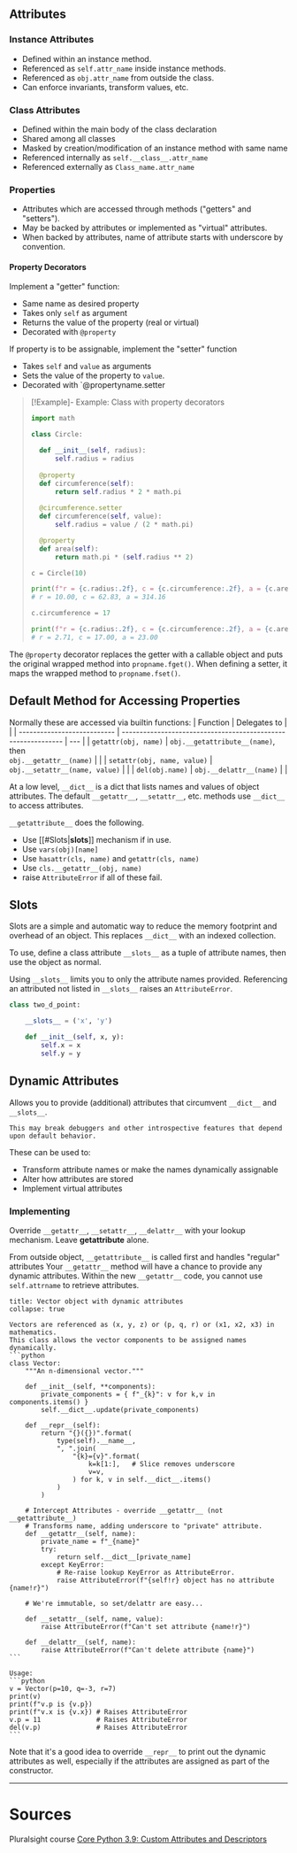 
```toc
```

## Attributes

### Instance Attributes
- Defined within an instance method.
- Referenced as `self.attr_name` inside instance methods.
- Referenced as `obj.attr_name` from outside the class.
- Can enforce invariants, transform values, etc.

### Class Attributes
- Defined within the main body of the class declaration
- Shared among all classes
- Masked by creation/modification of an instance method with same name
- Referenced internally as `self.__class__.attr_name`
- Referenced externally as `Class_name.attr_name`

### Properties
- Attributes which are accessed through methods ("getters" and "setters").
- May be backed by attributes or implemented as "virtual" attributes.
- When backed by attributes, name of attribute starts with underscore by convention.

#### Property Decorators

Implement a "getter" function:
- Same name as desired property
- Takes only `self` as argument
- Returns the value of the property (real or virtual)
- Decorated with `@property`

If property is to be assignable, implement the "setter" function
- Takes `self` and `value` as arguments
- Sets the value of the property to `value`.
- Decorated with `@propertyname.setter

> [!Example]- Example: Class with property decorators
> 
> ```python
> import math
> 
> class Circle:
> 
> 	def __init__(self, radius):
> 		self.radius = radius
> 	
> 	@property
> 	def circumference(self):
> 		return self.radius * 2 * math.pi
> 	
> 	@circumference.setter
> 	def circumference(self, value):
> 		self.radius = value / (2 * math.pi)
> 
> 	@property
> 	def area(self):
> 		return math.pi * (self.radius ** 2)
> 
> c = Circle(10)
> 
> print(f"r = {c.radius:.2f}, c = {c.circumference:.2f}, a = {c.area:.2f}")
> # r = 10.00, c = 62.83, a = 314.16
> 
> c.circumference = 17
> 
> print(f"r = {c.radius:.2f}, c = {c.circumference:.2f}, a = {c.area:.2f}")
> # r = 2.71, c = 17.00, a = 23.00
> ```

The `@property` decorator replaces the getter with a callable object and puts the original wrapped method into `propname.fget()`. When defining a setter, it maps the wrapped method to `propname.fset()`.


## Default Method for Accessing Properties

Normally these are accessed via builtin functions:
| Function                    | Delegates to                                                  |     |
| --------------------------- | ------------------------------------------------------------- | --- |
| `getattr(obj, name)`        | `obj.__getattribute__(name)`, then<br>`obj.__getattr__(name)` |     |
| `setattr(obj, name, value)` | `obj.__setattr__(name, value)`                                |     |
| `del(obj.name)`             | `obj.__delattr__(name)`                                                              |     |

At a low level, `__dict__` is a dict that lists names and values of object attributes. The default `__getattr__`, `__setattr__`, etc. methods use `__dict__` to access attributes.

`__getattribute__` does the following.
- Use [[#Slots|__slots__]] mechanism if in use.
- Use `vars(obj)[name]`
- Use `hasattr(cls, name)` and `getattr(cls, name)`
- Use `cls.__getattr__(obj, name)`
- raise `AttributeError` if all of these fail.

## Slots
Slots are a simple and automatic way to reduce the memory footprint and overhead of an object. This replaces `__dict__` with an indexed collection.

To use, define a class attribute `__slots__` as a tuple of attribute names, then use the object as normal.

Using `__slots__` limits you to only the attribute names provided. Referencing an attributed not listed in `__slots__` raises an `AttributeError`.

```python
class two_d_point:

	__slots__ = ('x', 'y')

	def __init__(self, x, y):
		self.x = x
		self.y = y
```


## Dynamic Attributes

Allows you to provide (additional) attributes that circumvent `__dict__` and `__slots__`.

```ad-warning
This may break debuggers and other introspective features that depend upon default behavior.
```

These can be used to:
- Transform attribute names or make the names dynamically assignable
- Alter how attributes are stored
- Implement virtual attributes

### Implementing
Override `__getattr__`, `__setattr__`, `__delattr__` with your lookup mechanism.
Leave __getattribute__ alone.

From outside object, `__getattribute__` is called first and handles "regular" attributes
Your `__getattr__` method will have a chance to provide any dynamic attributes.
Within the new `__getattr__` code, you cannot use `self.attrname` to retrieve attributes.

````ad-example
title: Vector object with dynamic attributes
collapse: true

Vectors are referenced as (x, y, z) or (p, q, r) or (x1, x2, x3) in mathematics.
This class allows the vector components to be assigned names dynamically.
```python
class Vector:
    """An n-dimensional vector."""

    def __init__(self, **components):
        private_components = { f"_{k}": v for k,v in components.items() }
        self.__dict__.update(private_components)

    def __repr__(self):
        return "{}({})".format(
            type(self).__name__,
            ", ".join(
                "{k}={v}".format(
                    k=k[1:],   # Slice removes underscore
                    v=v,
                ) for k, v in self.__dict__.items()
            )
        )
    
    # Intercept Attributes - override __getattr__ (not __getattribute__)
	# Transforms name, adding underscore to "private" attribute.
    def __getattr__(self, name):
        private_name = f"_{name}"
        try:
            return self.__dict__[private_name]
        except KeyError:
			# Re-raise lookup KeyError as AttributeError.
            raise AttributeError(f"{self!r} object has no attribute {name!r}")

	# We're immutable, so set/delattr are easy...

    def __setattr__(self, name, value):
        raise AttributeError(f"Can't set attribute {name!r}")

    def __delattr__(self, name):
        raise AttributeError(f"Can't delete attribute {name}")
```

Usage:
```python
v = Vector(p=10, q=-3, r=7)
print(v)
print(f"v.p is {v.p})
print(f"v.x is {v.x}) # Raises AttributeError
v.p = 11              # Raises AttributeError
del(v.p)              # Raises AttributeError
```
````

Note that it's a good idea to override `__repr__` to print out the dynamic attributes as well, especially if the attributes are assigned as part of the constructor.

---
# Sources
Pluralsight course [Core Python 3.9: Custom Attributes and Descriptors](https://app.pluralsight.com/library/courses/core-python-custom-attributes-descriptors)
